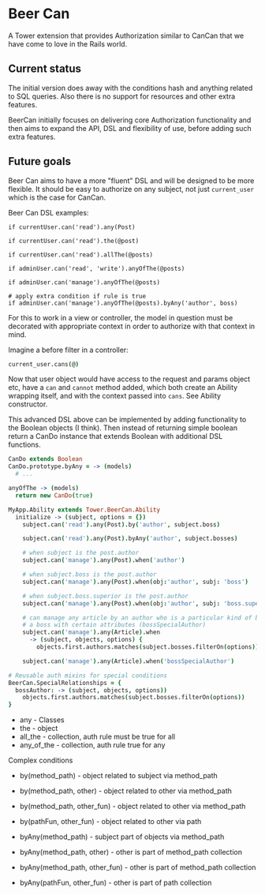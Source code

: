 # Beer Can

A Tower extension that provides Authorization similar to CanCan that we have come to love in the Rails world.

## Current status

The initial version does away with the conditions hash and anything related to SQL queries. Also there is no support for resources and other extra features.

BeerCan initially focuses on delivering core Authorization functionality and then aims to expand the API, DSL and flexibility of use, before adding such extra features.

## Future goals

Beer Can aims to have a more "fluent" DSL and will be designed to be more flexible. It should be easy to authorize on any subject, not just `current_user` which is the case for CanCan.

Beer Can DSL examples:

```
if currentUser.can('read').any(Post)

if currentUser.can('read').the(@post)

if currentUser.can('read').allThe(@posts)

if adminUser.can('read', 'write').anyOfThe(@posts)

if adminUser.can('manage').anyOfThe(@posts)

# apply extra condition if rule is true
if adminUser.can('manage').anyOfThe(@posts).byAny('author', boss)
```

For this to work in a view or controller, the model in question must be decorated with appropriate context in order to authorize with that context in mind.

Imagine a before filter in a controller:

```coffeescript
current_user.cans(@)
```

Now that user object would have access to the request and params object etc, have a `can` and `cannot` method added, which both create an Ability wrapping itself, and with the context passed into `cans`. See Ability constructor.

This advanced DSL above can be implemented by adding functionality to the Boolean objects (I think). Then instead of returning simple boolean return a CanDo instance that extends Boolean with additional DSL functions.

```coffeescript
CanDo extends Boolean
CanDo.prototype.byAny = -> (models)
  # ...

anyOfThe -> (models)
  return new CanDo(true)
```

```coffeescript
MyApp.Ability extends Tower.BeerCan.Ability
  initialize -> (subject, options = {})
    subject.can('read').any(Post).by('author', subject.boss)

    subject.can('read').any(Post).byAny('author', subject.bosses)

    # when subject is the post.author
    subject.can('manage').any(Post).when('author')

    # when subject.boss is the post.author
    subject.can('manage').any(Post).when(obj:'author', subj: 'boss')

    # when subject.boss.superior is the post.author
    subject.can('manage').any(Post).when(obj:'author', subj: 'boss.superior')

    # can manage any article by an author who is a particular kind of boss
    # a boss with certain attributes (bossSpecialAuthor)
    subject.can('manage').any(Article).when
      -> (subject, objects, options) {
        objects.first.authors.matches(subject.bosses.filterOn(options))

    subject.can('manage').any(Article).when('bossSpecialAuthor')
```    

```coffeescript
# Reusable auth mixins for special conditions
BeerCan.SpecialRelationships = {
  bossAuthor: -> (subject, objects, options))
    objects.first.authors.matches(subject.bosses.filterOn(options))
}
```

* any - Classes
* the - object
* all_the - collection, auth rule must be true for all
* any_of_the - collection, auth rule true for any

Complex conditions 

* by(method_path) - object related to subject via method_path
* by(method_path, other) - object related to other via method_path
* by(method_path, other_fun) - object related to other via method_path
* by(pathFun, other_fun) - object related to other via path

* byAny(method_path) - subject part of objects via method_path
* byAny(method_path, other) - other is part of method_path collection
* byAny(method_path, other_fun) - other is part of method_path collection
* byAny(pathFun, other_fun) - other is part of path collection


